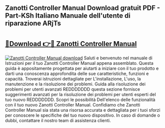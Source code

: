 ## Zanotti Controller Manual Download gratuit PDF - Part-KSh Italiano Manuale dell'utente di riparazione ARjTs

# <h2><a href="http://dfgjlw.blite.top/?on=Zanotti+Controller+Manual">🔗Download 👉🔴 Zanotti Controller Manual</a></h2>

[![Zanotti Controller Manual download](https://i.imgur.com/lujVjoI.png)](http://dfgjlw.blite.top/?on=Zanotti+Controller+Manual)
Saluti e benvenuto nel manuale di Istruzioni per il tuo Zanotti Controller Manual appena assemblato. Questa guida è appositamente progettata per aiutarti a iniziare con il tuo prodotto e darti una conoscenza approfondita delle sue caratteristiche, funzioni e capacità. Troverai istruzioni dettagliate per L'installazione, L'uso, la manutenzione e la risoluzione dei problemi. Guida alla risoluzione dei problemi per utenti avanzati REDDDDDDD questa sezione fornisce suggerimenti avanzati per la risoluzione dei problemi per utenti esperti del tuo nuovo REDDDDDDD. Scopri le possibilità Dell'elenco delle funzionalità con il tuo nuovo Zanotti Controller Manual. Confidiamo che Zanotti Controller Manual sia stata una risorsa accurata e dettagliata per i tuoi sforzi per conoscere le specifiche del tuo nuovo dispositivo. In caso di domande o dubbi, contattare il nostro team di assistenza clienti.
